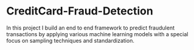 # CreditCard-Fraud-Detection
In this project I build an end to end framework to predict fraudulent transactions by applying various machine learning models with a special focus on sampling techniques and standardization.

